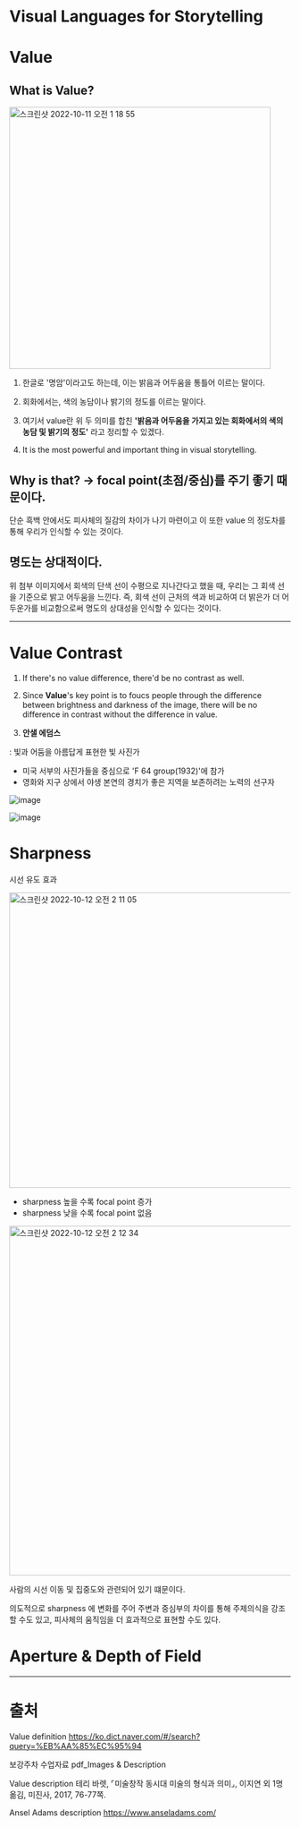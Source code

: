 Visual Languages for Storytelling
===
# Value 

## What is Value?

<img width="468" alt="스크린샷 2022-10-11 오전 1 18 55" src="https://user-images.githubusercontent.com/114202118/194911224-49085b45-cbbd-4767-9a14-221808f8dff3.png">

1. 한글로 '명암'이라고도 하는데, 이는 밝음과 어두움을 통틀어 이르는 말이다. 

2. 회화에서는, 색의 농담이나 밝기의 정도를 이르는 말이다.

3. 여기서 value란 위 두 의미를 합친 **'밝음과 어두움을 가지고 있는 회화에서의 색의 농담 및 밝기의 정도'** 라고 정리할 수 있겠다.

4. It is the most powerful and important thing in visual storytelling.

## Why is that? -> focal point(초점/중심)를 주기 좋기 때문이다.

단순 흑백 안에서도 피사체의 질감의 차이가 나기 마련이고 이 또한 value 의 정도차를 통해 우리가 인식할 수 있는 것이다. 

## 명도는 상대적이다.

위 첨부 이미지에서 회색의 단색 선이 수평으로 지나간다고 했을 때, 우리는 그 회색 선을 기준으로 밝고 어두움을 느낀다. 즉, 회색 선이 근처의 색과 비교하여 더 밝은가 더 어두운가를 비교함으로써 명도의 상대성을 인식할 수 있다는 것이다. 
___
# Value Contrast

1. If there's no value difference, there'd be no contrast as well. 

2. Since **Value**'s key point is to foucs people through the difference between brightness and darkness of the image, there will be no difference in contrast without the difference in value. 

3. **안샐 에덤스**

: 빛과 어둠을 아름답게 표현한 빛 사진가 

- 미국 서부의 사진가들을 중심으로 'F 64 group(1932)'에 참가
- 영화와 지구 상에서 야생 본연의 경치가 좋은 지역을 보존하려는 노력의 선구자

![image](https://user-images.githubusercontent.com/114202118/195150098-6676a561-4d80-4d6c-a504-eda622a4d6d6.png)

![image](https://user-images.githubusercontent.com/114202118/195150210-ba8c1387-6db4-4739-a24d-9b2c7fa073f2.png)

# Sharpness

시선 유도 효과

<img width="528" alt="스크린샷 2022-10-12 오전 2 11 05" src="https://user-images.githubusercontent.com/114202118/195156430-cd2ef22a-a9f7-45a4-9caa-c6bfb050608b.png">

- sharpness 높을 수록 focal point 증가
- sharpness 낮을 수록 focal point 없음

<img width="625" alt="스크린샷 2022-10-12 오전 2 12 34" src="https://user-images.githubusercontent.com/114202118/195156662-14999891-6722-407f-9487-313a6d174bef.png">

사람의 시선 이동 및 집중도와 관련되어 있기 떄문이다.  

의도적으로 sharpness 에 변화를 주어 주변과 중심부의 차이를 통해 주제의식을 강조할 수도 있고, 피사체의 움직임을 더 효과적으로 표현할 수도 있다. 

# Aperture & Depth of Field


___
# 출처

Value definition <https://ko.dict.naver.com/#/search?query=%EB%AA%85%EC%95%94>

보강주차 수업자료 pdf_Images & Description

Value description 테리 바렛, ⌜미술창작 동시대 미술의 형식과 의미⌟, 이지연 외 1명 옮김, 미진사, 2017, 76-77쪽.

Ansel Adams description <https://www.anseladams.com/>
